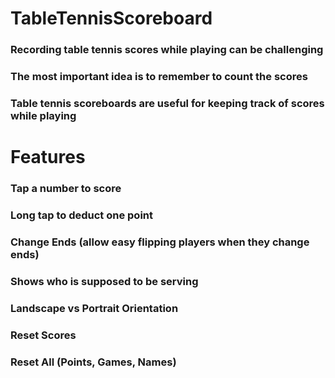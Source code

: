 # TableTennisScoreboard

### Recording table tennis scores while playing can be challenging

### The most important idea is to remember to count the scores 

### Table tennis scoreboards are useful for keeping track of scores while playing


# Features

### Tap a number to score
### Long tap to deduct one point 
### Change Ends (allow easy flipping players when they change ends)
### Shows who is supposed to be serving
### Landscape vs Portrait Orientation
### Reset Scores
### Reset All (Points, Games, Names)
